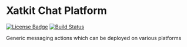Xatkit Chat Platform
=====

[![License Badge](https://img.shields.io/badge/license-EPL%202.0-brightgreen.svg)](https://opensource.org/licenses/EPL-2.0)
[![Build Status](https://travis-ci.com/xatkit-bot-platform/xatkit-chat-platform.svg?branch=master)](https://travis-ci.com/xatkit-bot-platform/xatkit-chat-platform)

Generic messaging actions which can be deployed on various platforms
